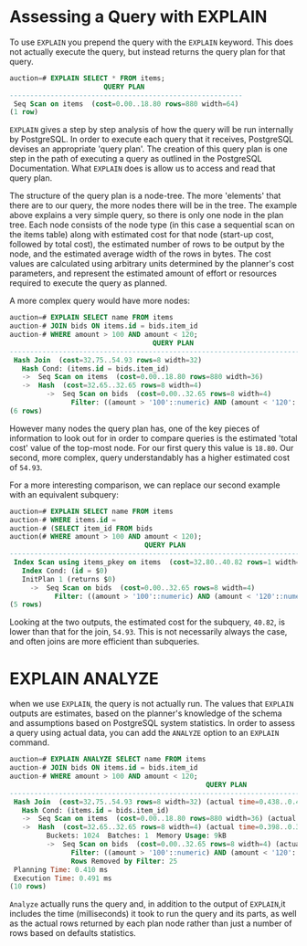 # Assessing a Query with EXPLAIN
To use `EXPLAIN` you prepend the query with the `EXPLAIN` keyword. This does not actually execute the query, but instead returns the query plan for that query.

```sql
auction=# EXPLAIN SELECT * FROM items;
                       QUERY PLAN                        
---------------------------------------------------------
 Seq Scan on items  (cost=0.00..18.80 rows=880 width=64)
(1 row)
```

`EXPLAIN` gives a step by step analysis of how the query will be run internally by PostgreSQL.
In order to execute each query that it receives, PostgreSQL devises an appropriate 'query plan'. The creation of this query plan is one step in the path of executing a query as outlined in the PostgreSQL Documentation. What `EXPLAIN` does is allow us to access and read that query plan.

The structure of the query plan is a node-tree. The more 'elements' that there are to our query, the more nodes there will be in the tree.
The example above explains a very simple query, so there is only one node in the plan tree. Each node consists of the node type (in this case a sequential scan on the items table) along with estimated cost for that node (start-up cost, followed by total cost), the estimated number of rows to be output by the node, and the estimated average width of the rows in bytes. The cost values are calculated using arbitrary units determined by the planner's cost parameters, and represent the estimated amount of effort or resources required to execute the query as planned. 

A more complex query would have more nodes:
```sql
auction=# EXPLAIN SELECT name FROM items
auction-# JOIN bids ON items.id = bids.item_id
auction-# WHERE amount > 100 AND amount < 120;
                                   QUERY PLAN                                    
---------------------------------------------------------------------------------
 Hash Join  (cost=32.75..54.93 rows=8 width=32)
   Hash Cond: (items.id = bids.item_id)
   ->  Seq Scan on items  (cost=0.00..18.80 rows=880 width=36)
   ->  Hash  (cost=32.65..32.65 rows=8 width=4)
         ->  Seq Scan on bids  (cost=0.00..32.65 rows=8 width=4)
               Filter: ((amount > '100'::numeric) AND (amount < '120'::numeric))
(6 rows)
```

However many nodes the query plan has, one of the key pieces of information to look out for in order to compare queries is the estimated 'total cost' value of the top-most node. For our first query this value is `18.80`. Our second, more complex, query understandably has a higher estimated cost of `54.93`.

For a more interesting comparison, we can replace our second example with an equivalent subquery:
```sql
auction=# EXPLAIN SELECT name FROM items
auction-# WHERE items.id =
auction-# (SELECT item_id FROM bids
auction(# WHERE amount > 100 AND amount < 120);
                                 QUERY PLAN                                  
-----------------------------------------------------------------------------
 Index Scan using items_pkey on items  (cost=32.80..40.82 rows=1 width=32)
   Index Cond: (id = $0)
   InitPlan 1 (returns $0)
     ->  Seq Scan on bids  (cost=0.00..32.65 rows=8 width=4)
           Filter: ((amount > '100'::numeric) AND (amount < '120'::numeric))
(5 rows)
```
Looking at the two outputs, the estimated cost for the subquery, `40.82`, is lower than that for the join, `54.93`. This is not necessarily always the case, and often joins are more efficient than subqueries.


# EXPLAIN ANALYZE
when we use `EXPLAIN`, the query is not actually run. The values that `EXPLAIN` outputs are estimates, based on the planner's knowledge of the schema and assumptions based on PostgreSQL system statistics. In order to assess a query using actual data, you can add the `ANALYZE` option to an `EXPLAIN` command.
```sql
auction=# EXPLAIN ANALYZE SELECT name FROM items
auction-# JOIN bids ON items.id = bids.item_id
auction-# WHERE amount > 100 AND amount < 120;
                                                QUERY PLAN                                                 
-----------------------------------------------------------------------------------------
 Hash Join  (cost=32.75..54.93 rows=8 width=32) (actual time=0.438..0.442 rows=1 loops=1)
   Hash Cond: (items.id = bids.item_id)
   ->  Seq Scan on items  (cost=0.00..18.80 rows=880 width=36) (actual time=0.017..0.019 rows=6 loops=1)
   ->  Hash  (cost=32.65..32.65 rows=8 width=4) (actual time=0.398..0.398 rows=1 loops=1)
         Buckets: 1024  Batches: 1  Memory Usage: 9kB
         ->  Seq Scan on bids  (cost=0.00..32.65 rows=8 width=4) (actual time=0.016..0.026 rows=1 loops=1)
               Filter: ((amount > '100'::numeric) AND (amount < '120'::numeric))
               Rows Removed by Filter: 25
 Planning Time: 0.410 ms
 Execution Time: 0.491 ms
(10 rows)
```

`Analyze` actually runs the query and, in addition to the output of `EXPLAIN`,it includes the time (milliseconds) it took to run the query and its parts, as well as the actual rows returned by each plan node rather than just a number of rows based on defaults statistics.